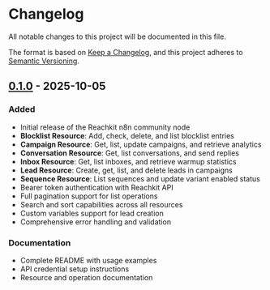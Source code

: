 # Changelog

All notable changes to this project will be documented in this file.

The format is based on [Keep a Changelog](https://keepachangelog.com/en/1.0.0/),
and this project adheres to [Semantic Versioning](https://semver.org/spec/v2.0.0.html).

## [0.1.0] - 2025-10-05

### Added

- Initial release of the Reachkit n8n community node
- **Blocklist Resource**: Add, check, delete, and list blocklist entries
- **Campaign Resource**: Get, list, update campaigns, and retrieve analytics
- **Conversation Resource**: Get, list conversations, and send replies
- **Inbox Resource**: Get, list inboxes, and retrieve warmup statistics
- **Lead Resource**: Create, get, list, and delete leads in campaigns
- **Sequence Resource**: List sequences and update variant enabled status
- Bearer token authentication with Reachkit API
- Full pagination support for list operations
- Search and sort capabilities across all resources
- Custom variables support for lead creation
- Comprehensive error handling and validation

### Documentation

- Complete README with usage examples
- API credential setup instructions
- Resource and operation documentation

[0.1.0]: https://github.com/quinten-kamphuis/n8n-nodes-reachkit/releases/tag/v0.1.0
